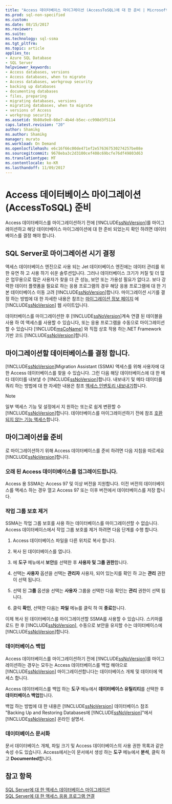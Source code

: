 ```yaml
---
title: "Access 데이터베이스 마이그레이션 (AccessToSQL)에 대 한 준비 | Microsoft Docs"
ms.prod: sql-non-specified
ms.custom: 
ms.date: 08/15/2017
ms.reviewer: 
ms.suite: 
ms.technology: sql-ssma
ms.tgt_pltfrm: 
ms.topic: article
applies_to:
- Azure SQL Database
- SQL Server
helpviewer_keywords:
- Access databases, versions
- Access databases, when to migrate
- Access databases, workgroup security
- backing up databases
- documenting databases
- files, preparing
- migrating databases, versions
- migrating databases, when to migrate
- versions of Access
- workgroup security
ms.assetid: 9b80a9e0-08e7-4b4d-b5ec-cc998d3f5114
caps.latest.revision: "20"
author: Shamikg
ms.author: Shamikg
manager: murato
ms.workload: On Demand
ms.openlocfilehash: e6c16f66c00de471ef2e576367530274257be08e
ms.sourcegitcommit: 9678eba3c2d3100cef408c69bcfe76df49803d63
ms.translationtype: MT
ms.contentlocale: ko-KR
ms.lasthandoff: 11/09/2017
---
```

# <a name="preparing-access-databases-for-migration-accesstosql"></a>Access 데이터베이스 마이그레이션 (AccessToSQL) 준비
Access 데이터베이스를 마이그레이션하기 전에 [!INCLUDE[ssNoVersion](../../includes/ssnoversion_md.md)]를 마이그레이션하고 해당 데이터베이스 마이그레이션에 대 한 준비 되었는지 확인 하려면 데이터베이스를 결정 해야 합니다.  
  
## <a name="determining-when-to-migrate-to-sql-server"></a>SQL Server로 마이그레이션 시기 결정  
액세스 데이터베이스 엔진으로 사용 되는 Jet 데이터베이스 엔진에는 데이터 관리를 위한 유연 하 고 사용 하기 쉬운 솔루션입니다. 그러나 데이터베이스 크기가 커질 및 더 많은 업무용으로 많은 사용자가 찾을 더 큰 성능, 보안 또는 가용성 필요가 없다고. 보다 강력한 데이터 플랫폼을 필요로 하는 응용 프로그램의 경우 해당 응용 프로그램에 대 한 기본 데이터베이스 이동 고려 [!INCLUDE[ssNoVersion](../../includes/ssnoversion_md.md)]합니다. 마이그레이션 시기를 결정 하는 방법에 대 한 자세한 내용은 참조는 [마이그레이션 정보 페이지](http://go.microsoft.com/fwlink/?LinkId=68571) 에 [!INCLUDE[ssNoVersion](../../includes/ssnoversion_md.md)] 웹 사이트입니다.  
  
데이터베이스를 마이그레이션한 후 [!INCLUDE[ssNoVersion](../../includes/ssnoversion_md.md)]계속 연결 된 테이블을 사용 하 여 액세스를 사용할 수 있습니다, 또는 응용 프로그램을 수동으로 마이그레이션할 수 있습니다 [!INCLUDE[msCoName](../../includes/msconame_md.md)] 와 직접 상호 작용 하는.NET Framework 기반 코드 [!INCLUDE[ssNoVersion](../../includes/ssnoversion_md.md)]합니다.  
  
## <a name="determining-which-databases-to-migrate"></a>마이그레이션할 데이터베이스를 결정 합니다.  
[!INCLUDE[ssNoVersion](../../includes/ssnoversion_md.md)]Migration Assistant (SSMA) 액세스를 위해 사용자에 대 한 Access 데이터베이스를 찾을 수 있습니다. 그런 다음 해당 데이터베이스에 대 한 메타 데이터를 내보낼 수 [!INCLUDE[ssNoVersion](../../includes/ssnoversion_md.md)]합니다. 내보내기 및 메타 데이터를 쿼리 하는 방법에 대 한 자세한 내용은 참조 [액세스 인벤토리 내보내기](http://msdn.microsoft.com/7e1941fb-3d14-4265-aff6-c77a4026d0ed)합니다.  

   > [!NOTE]
   > 일부 액세스 기능 및 설정에서 지 원하는 또는로 쉽게 변환할 수 [!INCLUDE[ssNoVersion](../../includes/ssnoversion_md.md)]합니다. 데이터베이스를 마이그레이션하기 전에 참조 [호환 되지 않는 기능 액세스](http://msdn.microsoft.com/99d45b9c-e3b9-4d56-8c25-b594b887ace1)합니다.
  
## <a name="preparing-for-migration"></a>마이그레이션을 준비  
로 마이그레이션하기 위해 Access 데이터베이스를 준비 하려면 다음 지침을 따르세요 [!INCLUDE[ssNoVersion](../../includes/ssnoversion_md.md)]합니다.  
  
### <a name="upgrading-older-access-databases"></a>오래 된 Access 데이터베이스를 업그레이드합니다.  
Access 용 SSMA는 Access 97 및 이상 버전을 지원합니다. 이전 버전의 데이터베이스를 액세스 하는 경우 열고 Access 97 또는 이후 버전에서 데이터베이스를 저장 합니다.  
  
### <a name="removing-workgroup-protection"></a>작업 그룹 보호 제거  
SSMA는 작업 그룹 보호를 사용 하는 데이터베이스를 마이그레이션할 수 없습니다. Access 데이터베이스에서 작업 그룹 보호를 제거 하려면 다음 단계를 수행 합니다.  
  
1.  Access 데이터베이스 파일을 다른 위치로 복사 합니다.  
  
2.  복사 된 데이터베이스를 엽니다.  
  
3.  에 **도구** 메뉴에서 **보안**를 선택한 후 **사용자 및 그룹 권한**합니다.  
  
4.  선택는 **사용자** 옵션을 선택는 **관리자** 사용자, 되어 있는지를 확인 하 고는 **관리** 권한이 선택 됩니다.  
  
5.  선택 된 **그룹** 옵션을 선택는 **사용자** 그룹을 선택한 다음 확인는 **관리** 권한이 선택 됩니다.  
  
6.  클릭 **확인**, 선택한 다음는 **파일** 메뉴를 클릭 하 여 **종료**합니다.  
  
이제 복사 된 데이터베이스를 마이그레이션할 SSMA를 사용할 수 있습니다. 스키마를 로드 한 후 [!INCLUDE[ssNoVersion](../../includes/ssnoversion_md.md)], 수동으로 보안을 유지할 수는 데이터베이스에 [!INCLUDE[ssNoVersion](../../includes/ssnoversion_md.md)]합니다.  
  
### <a name="backing-up-databases"></a>데이터베이스 백업  
Access 데이터베이스를 마이그레이션하기 전에 [!INCLUDE[ssNoVersion](../../includes/ssnoversion_md.md)]를 마이그레이션하는 경우는 모두는 Access 데이터베이스를 백업 해야으로 [!INCLUDE[ssNoVersion](../../includes/ssnoversion_md.md)] 마이그레이션합니다는 데이터베이스 개체 및 데이터에 액세스 합니다.  
  
Access 데이터베이스를 백업 하는 **도구** 메뉴에서 **데이터베이스 유틸리티**를 선택한 후 **데이터베이스 백업**합니다.  
  
백업 하는 방법에 대 한 내용은 [!INCLUDE[ssNoVersion](../../includes/ssnoversion_md.md)] 데이터베이스 참조 "Backing Up and Restoring Databases에 [!INCLUDE[ssNoVersion](../../includes/ssnoversion_md.md)]"에서 [!INCLUDE[ssNoVersion](../../includes/ssnoversion_md.md)] 온라인 설명서.  
  
### <a name="documenting-databases"></a>데이터베이스 문서화  
문서 데이터베이스 개체, 파일 크기 및 Access 데이터베이스의 사용 권한 목록과 같은 속성 수도 있습니다. Access에서는이 문서에서 생성 하는 **도구** 메뉴에서 **분석**, 클릭 하 고 **Documented**합니다.  
  
## <a name="see-also"></a>참고 항목  
[SQL Server에 대 한 액세스 데이터베이스 마이그레이션](http://msdn.microsoft.com/76a3abcf-2998-4712-9490-fe8d872c89ca)  
[SQL Server에 대 한 액세스 응용 프로그램 연결](http://msdn.microsoft.com/82374ad2-7737-4164-a489-13261ba393d4)

